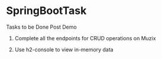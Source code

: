 # SpringBootTask

Tasks to be Done Post Demo
1. Complete all the endpoints for CRUD operations on Muzix

2. Use h2-console to view in-memory data



